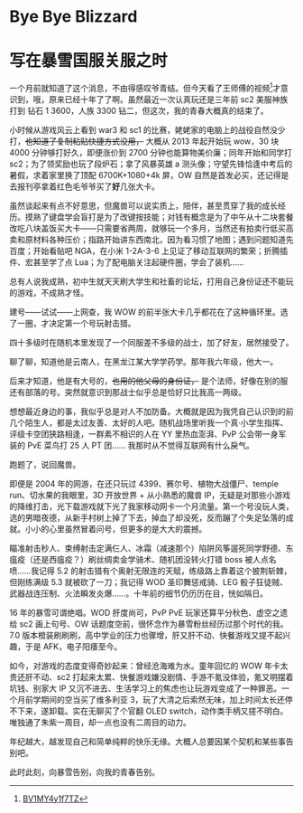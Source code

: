 # Bye Bye Blizzard


# 写在暴雪国服关服之时

一个月前就知道了这个消息，不由得感叹爷青结。但今天看了王师傅的视频[^1]才意识到，哦，原来已经十年了了啊。虽然最近一次认真玩还是三年前 sc2 美服神族打到 钻石 1 3600，人族 3300 钻二，但这次，我的青春大概真的结束了。

[^1]: [BV1MY4y1f7TZ](https://www.bilibili.com/video/BV1MY4y1f7TZ)

小时候从游戏风云上看到 war3 和 sc1 的比赛，姥姥家的电脑上的战役自然没少打，~~也知道了复制粘贴快捷方式没用，~~ 大概从 2013 年起开始玩 wow，30 块 4000 分钟够打好久，即便涨价到 2700 分钟也能算物美价廉；同年开始和同学打 sc2；为了领奖励也玩了段炉石；拿了风暴英雄 a 测头像；守望先锋恰逢中考后的暑假，求着家里换了顶配 6700K+1080+4k 屏，OW 自然是首发必买，还记得是去报刊亭拿着红色毛爷爷买了**好**几张大卡。

虽然谈起来有点不好意思，但魔兽可以说实质上，陪伴，甚至贯穿了我的成长经历。摸熟了键盘学会盲打是为了改键按技能；对钱有概念是为了中午从十二块套餐改吃八块盖饭买大卡——只需要省两周，就够玩一个多月，当然还有拍卖行低买高卖和原材料各种压价；指路开始讲东西南北，因为看习惯了地图；遇到问题知道先百度；开始看贴吧 NGA，在小米 1-2A-3-6 上见证了移动互联网的繁荣；折腾插件、宏甚至学了点 Lua；为了配电脑关注起硬件圈，学会了装机……

总有人说我成熟，初中生就天天刷大学生和社畜的论坛，打用自己身份证还不能玩的游戏，不成熟才怪。

建号——试试——上网查，我 WOW 的前半张大卡几乎都花在了这种循环里。选了一圈，才决定第一个号玩射击猎。

四十多级时在随机本里发现了一个同服差不多级的战士，加了好友，居然接受了。

聊了聊，知道他是云南人，在黑龙江某大学学药学。那年我六年级，他大一。

后来才知道，他是有大号的，~~也用的他父母的身份证，~~ 是个法师，好像在别的服还有部落的号。突然就意识到那战士似乎总是恰好只比我高一两级。

想想最近身边的事，我似乎总是对人不加防备。大概就是因为我凭自己认识到的前几个陌生人，都是太过友善、太好的人吧。随机战场里听我一个真·小学生指挥、评级卡空团狭路相逢，一群素不相识的人在 YY 里热血澎湃、PvP 公会带一身军装的 PvE 菜鸟打 25 人 PT 团…… 我那时从不觉得互联网有什么戾气。

跑题了，说回魔兽。

即便是 2004 年的网游，在还只玩过 4399、赛尔号、植物大战僵尸、temple run、切水果的我眼里，3D 开放世界 + 从小熟悉的魔兽 IP，无疑是对那些小游戏的降维打击，光下载游戏就下光了我家移动网卡一个月流量。第一个号没玩人类，选的男暗夜德，从新手村树上掉了下去，掉血了却没死，反而蹦了个失足坠落的成就。小小的心里虽然冒着问号，但更多的是大大的震撼。

瞄准射击秒人、束缚射击定满仨人、冰霜（减速那个）陷阱风筝遛死同学野德、东瘟疫（还是西瘟疫？）刷丝绸卖金学骑术、随机团没转火打错 boss 被人点名喷……我记得 5.2 的射击猎有个奥射无限连的天赋，练级路上靠着这个披荆斩棘，但刚练满级 5.3 就被砍了一刀；我记得 WOD 圣印舞惩戒骑、LEG 骰子狂徒贼、武器战连压制、火法瞬发炎爆……。十年前的细节仍历历在目，恍如隔日。

16 年的暴雪可谓绝唱。WOD 肝度尚可，PvP PvE 玩家还算平分秋色、虚空之遗给 sc2 画上句号、OW 话题度空前，很怀念作为暴雪粉丝经历过那个时代的我。7.0 版本橙装刷刷刷，高中学业的压力也骤增，肝又肝不动、快餐游戏又提不起兴趣，于是 AFK，电子阳痿至今。

如今，对游戏的态度变得奇妙起来：曾经沧海难为水。童年回忆的 WOW 年卡太贵还肝不动、sc2 打起来太累、快餐游戏嫌没剧情、手游不氪没体验，氪又明摆着坑钱、别家大 IP 又沉不进去、生活学习上的焦虑也让玩游戏变成了一种罪恶。一个月前学期间的空当买了维多利亚 3，玩了大清之后索然无味，加上时间太长还停不下来，遂卸载。实在无聊买了个官翻 OLED switch，动作类手柄又搓不明白。唯独通了朱紫一周目，却一点也没有二周目的动力。

年纪越大，越发现自己和简单纯粹的快乐无缘。大概人总要因某个契机和某些事告别吧。

此时此刻，向暴雪告别，向我的青春告别。

